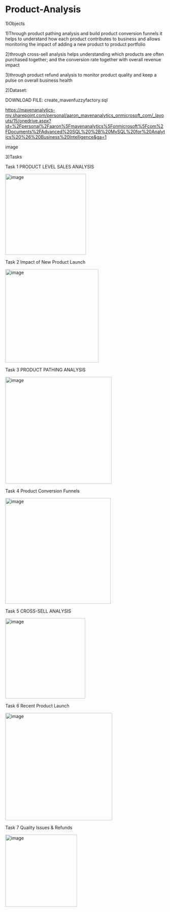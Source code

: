 # Product-Analysis

1)Objects

1)Through product pathing analysis and build product conversion funnels it helps to understand how each product contributes to business and allows monitoring the impact of adding a new product to product portfolio

2)through cross-sell analysis helps understanding which products are often purchased together; and the conversion rate together with overall revenue impact

3)through product refund analysis to monitor product quality and keep a pulse on overall business health 


2)Dataset:

DOWNLOAD FILE: create_mavenfuzzyfactory.sql

https://mavenanalytics-my.sharepoint.com/personal/aaron_mavenanalytics_onmicrosoft_com/_layouts/15/onedrive.aspx?id=%2Fpersonal%2Faaron%5Fmavenanalytics%5Fonmicrosoft%5Fcom%2FDocuments%2FAdvanced%20SQL%20%2B%20MySQL%20for%20Analytics%20%26%20Business%20Intelligence&ga=1

image


3)Tasks

Task 1 PRODUCT LEVEL SALES ANALYSIS

<img width="254" alt="image" src="https://user-images.githubusercontent.com/74843963/199258754-9d6b770d-7d32-4767-8d7e-d1fa14d2892a.png">


Task 2 Impact of New Product Launch

<img width="293" alt="image" src="https://user-images.githubusercontent.com/74843963/199258837-c0c84db9-ab94-4908-a6af-9f1184685ad3.png">


Task 3 PRODUCT PATHING ANALYSIS

<img width="335" alt="image" src="https://user-images.githubusercontent.com/74843963/199355288-19b710e6-0f8f-4b1e-9ab2-f6d8d1d0ae4f.png">



Task 4 Product Conversion Funnels


<img width="332" alt="image" src="https://user-images.githubusercontent.com/74843963/199357122-d7df5769-5360-4ac3-999f-ea86f167225c.png">


Task 5 CROSS-SELL ANALYSIS


<img width="252" alt="image" src="https://user-images.githubusercontent.com/74843963/199474306-543a77c1-f641-48f6-bc9d-49de60bed7e3.png">



Task 6 Recent Product Launch

<img width="337" alt="image" src="https://user-images.githubusercontent.com/74843963/199358211-be3e291c-1926-4f04-b7ef-666af6b0ace5.png">


Task 7 Quality Issues & Refunds

<img width="226" alt="image" src="https://user-images.githubusercontent.com/74843963/199358406-201b1515-f10f-4a70-8cc7-1b15dd868bf2.png">




